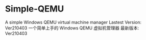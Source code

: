# Simple-QEMU
A simple Windows QEMU virtual machine manager
Lastest Version:
  Ver210403
一个简单上手的 Windows QEMU 虚拟机管理器
最新版本:
  Ver210403
